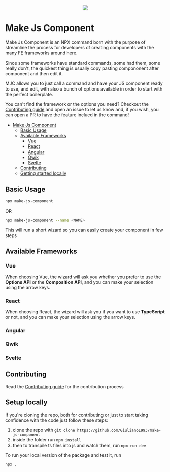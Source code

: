 <p align="center">
   <img src="https://github.com/Giuliano1993/make-js-component/assets/12759050/bedcd81f-431b-4699-9771-ba5c237ec68f" />
</p>

# Make Js Component

Make Js Component is an NPX command born with the purpose of streamline the process for developers of creating components with the many FE frameworks around here.

Since some frameworks have standard commands, some had them, some really don't, the quickest thing is usually copy pasting compononent after component and then edit it.

MJC allows you to just call a command and have your JS component ready to use, and edit, with also a bunch of options available in order to start with the perfect boilerplate.

You can't find the framework or the options you need? Checkout the [Contributing guide](./CONTRIBUTING.md) and open an issue to let us know and, if you wish, you can open a PR to have the feature inclued in the command!

- [Make Js Component](#make-js-component)
  - [Basic Usage](#basic-usage)
  - [Available Frameworks](#available-frameworks)
    - [Vue](#vue)
    - [React](#react)
    - [Angular](#angular)
    - [Qwik](#qwik)
    - [Svelte](#svelte)
  - [Contributing](#contributing)
  - [Getting started locally](#getting-started-locally)

## Basic Usage

```bash
npx make-js-component
```

OR

```bash
npx make-js-component --name <NAME>
```

This will run a short wizard so you can easily create your component in few steps

## Available Frameworks

### Vue

When choosing Vue, the wizard will ask you whether you prefer to use the **Options API** or the **Composition API**, and you can make your selection using the arrow keys.

### React

When choosing React, the wizard will ask you if you want to use **TypeScript** or not, and you can make your selection using the arrow keys.

### Angular


### Qwik


### Svelte

## Contributing

Read the [Contributing guide](./CONTRIBUTING.md) for the contribution process

## Setup locally

If you're cloning the repo, both for contributing or just to start taking confidence with the code just follow these steps:

1. clone the repo with `git clone https://github.com/Giuliano1993/make-js-component`
2. inside the folder run `npm install`
3. then to transpile ts files into js and watch them,  run `npm run dev`

To run your local version of the package and test it, run 

```bash
npx .
```
